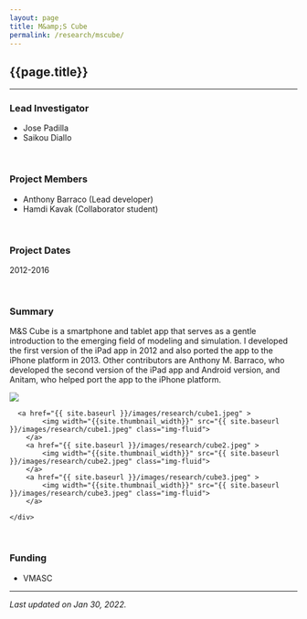 ```yaml
---
layout: page
title: M&amp;S Cube
permalink: /research/mscube/
---
```


## {{page.title}}
<hr/>

### Lead Investigator
- Jose Padilla
- Saikou Diallo

<br/>

### Project Members
- Anthony Barraco (Lead developer)
- Hamdi Kavak (Collaborator student)

<br/>

### Project Dates
2012-2016

<br/>

### Summary

M&amp;S Cube is a smartphone and tablet app that serves as a gentle introduction to the emerging field of modeling and simulation.
I developed the first version of the iPad app in 2012 and also ported the app to the iPhone platform in 2013. Other contributors are Anthony M. Barraco, who developed the second version of the iPad app and Android version, and Anitam, who helped port the app to the iPhone platform.

<div id="mscube-gallery">
	  <a href="{{ site.baseurl }}/images/research/cloudes.png">
	    <img width="{{site.thumbnail_width}}" src="{{ site.baseurl }}/images/research/cloudes.png" />
	  </a>

	  <a href="{{ site.baseurl }}/images/research/cube1.jpeg" >
		    <img width="{{site.thumbnail_width}}" src="{{ site.baseurl }}/images/research/cube1.jpeg" class="img-fluid">
		</a>
		<a href="{{ site.baseurl }}/images/research/cube2.jpeg" >
		    <img width="{{site.thumbnail_width}}" src="{{ site.baseurl }}/images/research/cube2.jpeg" class="img-fluid">
		</a>
		<a href="{{ site.baseurl }}/images/research/cube3.jpeg" >
		    <img width="{{site.thumbnail_width}}" src="{{ site.baseurl }}/images/research/cube3.jpeg" class="img-fluid">
		</a>
	  
  	</div>
<br/>

### Funding
- VMASC

<hr/>

*Last updated on Jan 30, 2022.*  

<script>
  lightGallery(document.getElementById('mscube-gallery'), {
    thumbnail:true,
    animateThumb: true,
    showThumbByDefault: true
}); 
  </script>